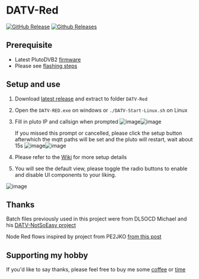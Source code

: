 # DATV-Red
[![GitHub Release](https://img.shields.io/github/v/release/Psynosaur/DATV-Red.svg)](https://github.com/Psynosaur/DATV-Red/releases/latest)  [![Github Releases](https://img.shields.io/github/downloads/Psynosaur/DATV-Red/total.svg)](https://github.com/Psynosaur/DATV-Red/releases/latest)
## Prerequisite
- Latest PlutoDVB2 [firmware](https://github.com/F5OEO/plutosdr-fw/releases)
- Please see [flashing steps](https://github.com/Psynosaur/DATV-Red/wiki#flashing-steps)

## Setup and use
1. Download [latest release](https://github.com/Psynosaur/DATV-Red/releases) and extract to folder `DATV-Red`

2. Open the `DATV-RED.exe` on windows or `./DATV-Start-Linux.sh` on Linux

3. Fill in pluto IP and callsign when prompted 
   ![image](https://github.com/Psynosaur/DATV-Red/assets/26934113/00e838cb-3d4e-4fe0-b610-449a343060ef)![image](https://github.com/Psynosaur/DATV-Red/assets/26934113/7192efc2-e02d-4e60-9332-be3d219206c0)

   If you missed this prompt or cancelled, please click the setup button afterwhich the mqtt paths will be set and the pluto will restart, wait about 15s
   ![image](https://github.com/Psynosaur/DATV-Red/assets/26934113/ecfb21b7-e148-4ab2-a497-0495d5fd14a7)![image](https://github.com/Psynosaur/DATV-Red/assets/26934113/37f20566-e88c-4b93-9b5a-59f16466f469)
 
4. Please refer to the [Wiki](https://github.com/Psynosaur/DATV-Red/wiki) for more setup details

5. You will see the default view, please toggle the radio buttons to enable and disable UI components to your liking.

![image](https://github.com/Psynosaur/DATV-Red/assets/26934113/0a73d0de-1e29-4694-8d71-54c29df8c3aa)


## Thanks
Batch files previously used in this project were from DL5OCD Michael and his [DATV-NotSoEasy project](https://groups.io/g/plutodvb/message/257)

Node Red flows inspired by project from PE2JKO [from this post](https://www.pg540.org/wiki/index.php/RFE_for_PlutoDVB2)

## Supporting my hobby
If you'd like to say thanks, please feel free to buy me some [coffee](https://www.buymeacoffee.com/ohansmitg) or [time](https://paypal.me/zs1sci?country.x=ZA&locale.x=en_US)
